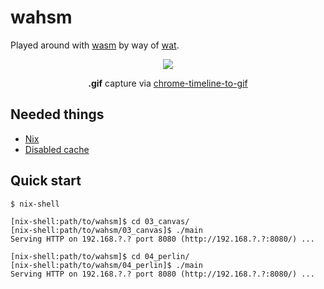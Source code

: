 # wahsm

Played around with [wasm](https://webassembly.org/) by way of [wat](https://developer.mozilla.org/en-US/docs/WebAssembly/Understanding_the_text_format).

<div align="center"><img src="cover.gif"></div>

<p align="center">
    <strong>.gif</strong> capture via <a href=https://hospodarets.com/demos/chrome-timeline-to-gif/>chrome-timeline-to-gif</a>
</p>


Needed things
---
*   [Nix](https://nixos.org/download.html)
*   [Disabled cache](https://stackoverflow.com/questions/5690269/disabling-chrome-cache-for-website-development)

Quick start
---
```
$ nix-shell
```
```
[nix-shell:path/to/wahsm]$ cd 03_canvas/
[nix-shell:path/to/wahsm/03_canvas]$ ./main
Serving HTTP on 192.168.?.? port 8080 (http://192.168.?.?:8080/) ...
```
```
[nix-shell:path/to/wahsm]$ cd 04_perlin/
[nix-shell:path/to/wahsm/04_perlin]$ ./main
Serving HTTP on 192.168.?.? port 8080 (http://192.168.?.?:8080/) ...
```
